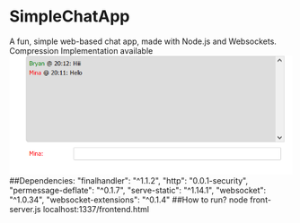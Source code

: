 # SimpleChatApp
A fun, simple web-based chat app, made with Node.js and Websockets. Compression Implementation available
![Screenshot](1.png)
##Dependencies:
    "finalhandler": "^1.1.2",
    "http": "0.0.1-security",
    "permessage-deflate": "^0.1.7",
    "serve-static": "^1.14.1",
    "websocket": "^1.0.34",
    "websocket-extensions": "^0.1.4"
##How to run?
node front-server.js
localhost:1337/frontend.html
